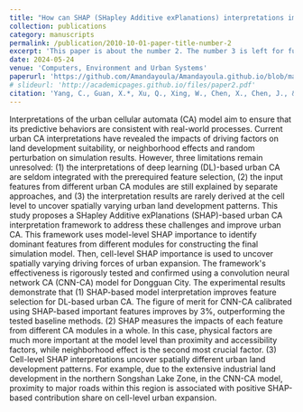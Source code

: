 ```yaml
---
title: "How can SHAP (SHapley Additive exPlanations) interpretations improve deep learning based urban cellular automata model?"
collection: publications
category: manuscripts
permalink: /publication/2010-10-01-paper-title-number-2
excerpt: 'This paper is about the number 2. The number 3 is left for future work.'
date: 2024-05-24
venue: 'Computers, Environment and Urban Systems'
paperurl: 'https://github.com/Amandayoula/Amandayoula.github.io/blob/master/files/Yang%20%E7%AD%89%20-%202024%20-%20How%20can%20SHAP%20(SHapley%20additive%20exPlanations)%20interpretations%20improve%20deep%20learning%20based%20urban%20cellu.pdf'
# slideurl: 'http://academicpages.github.io/files/paper2.pdf'
citation: 'Yang, C., Guan, X.*, Xu, Q., Xing, W., Chen, X., Chen, J., & Jia, P. (2024). How can SHAP (SHapley Additive exPlanations) interpretations improve deep learning based urban cellular automata model?. In Computers, Environment and Urban Systems, 111, 102133.'
---
```


Interpretations of the urban cellular automata (CA) model aim to ensure that its predictive behaviors are consistent with real-world processes. Current urban CA interpretations have revealed the impacts of driving factors on land development suitability, or neighborhood effects and random perturbation on simulation results. However, three limitations remain unresolved: (1) the interpretations of deep learning (DL)-based urban CA are seldom integrated with the prerequired feature selection, (2) the input features from different urban CA modules are still explained by separate approaches, and (3) the interpretation results are rarely derived at the cell level to uncover spatially varying urban land development patterns. This study proposes a SHapley Additive exPlanations (SHAP)-based urban CA interpretation framework to address these challenges and improve urban CA. This framework uses model-level SHAP importance to identify dominant features from different modules for constructing the final simulation model. Then, cell-level SHAP importance is used to uncover spatially varying driving forces of urban expansion. The framework's effectiveness is rigorously tested and confirmed using a convolution neural network CA (CNN-CA) model for Dongguan City. The experimental results demonstrate that (1) SHAP-based model interpretation improves feature selection for DL-based urban CA. The figure of merit for CNN-CA calibrated using SHAP-based important features improves by 3%, outperforming the tested baseline methods. (2) SHAP measures the impacts of each feature from different CA modules in a whole. In this case, physical factors are much more important at the model level than proximity and accessibility factors, while neighborhood effect is the second most crucial factor. (3) Cell-level SHAP interpretations uncover spatially different urban land development patterns. For example, due to the extensive industrial land development in the northern Songshan Lake Zone, in the CNN-CA model, proximity to major roads within this region is associated with positive SHAP-based contribution share on cell-level urban expansion.
